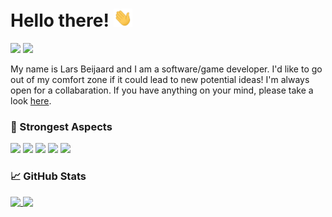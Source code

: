 # Hello there! <img src="https://github.com/larsbeijaard/larsbeijaard/blob/master/wave.gif" width="30px">
![](https://img.shields.io/github/search/larsbeijaard/larsbeijaard/viewcount?color=4f94ef&label=Profile%20Views&logo=opsgenie)
[![](https://img.shields.io/badge/BMC-Buy%20me%20a%20coffee-blue?logo=Buy%20Me%20A%20Coffee&logoColor=white&color=4f94ef)](https://www.buymeacoffee.com/larsbeijaard)

My name is Lars Beijaard and I am a software/game developer. I'd like to go out of my comfort zone if it could lead to new potential ideas! I'm always open for a collabaration. If you have anything on your mind, please take a look [here](https://github.com/larsbeijaard/larsbeijaard/issues).

### 🔧 Strongest Aspects
![](https://img.shields.io/badge/Editor-Visual%20Studio-blue?logo=visual-studio&logoColor=white&color=4f94ef)
![](https://img.shields.io/badge/Code-C%23-blue?logo=c%20sharp&logoColor=white&color=4f94ef)
![](https://img.shields.io/badge/Version%20Control-GitHub%20Desktop-blue?logo=github&logoColor=white&color=4f94ef)
![](https://img.shields.io/badge/Other-Reading%20Documentaries-blue?logo=Read%20the%20Docs&logoColor=white&color=4f94ef)
![](https://img.shields.io/badge/Other-Clean%20Programming-blue?logo=Reason%20Studios&logoColor=white&color=4f94ef)

### 📈 GitHub Stats
<a href="https://github.com/larsbeijaard">
  <img align="top" src="https://github-readme-stats.vercel.app/api?username=larsbeijaard&show_icons=true&theme=default" />
</a>
<a href="https://github.com/larsbeijaard">
  <img align="top" src="https://github-readme-stats.vercel.app/api/top-langs/?username=larsbeijaard&hide=shaderlab,hlsl&layout=compact&theme=default" />
</a>

